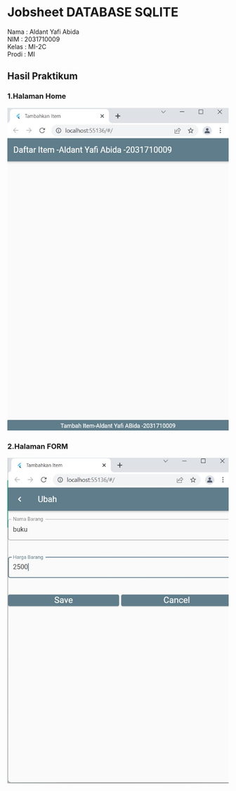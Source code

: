 # Jobsheet DATABASE SQLITE



Nama : Aldant Yafi Abida <br/>
NIM : 2031710009 <br/>
Kelas : MI-2C <br/>
Prodi :  MI <br/>

## Hasil Praktikum

### 1.Halaman Home
![Praktikum](img/1.png)
<br/>

### 2.Halaman FORM
![Tugas](img/2.png)
<br/>
